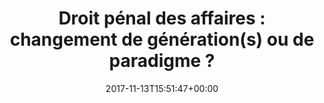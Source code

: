 ---
isIndex: false
title: "Droit pénal des affaires : changement de génération(s) ou de paradigme ?"
date: 2017-11-13T15:51:47+00:00
publications_concerned:
  - margot-pugliese
press:
  title: La Lettre des Juristes d’Affaires
  url: http://www.farthouat.com/medias/LJANovDec2017.pdf
---